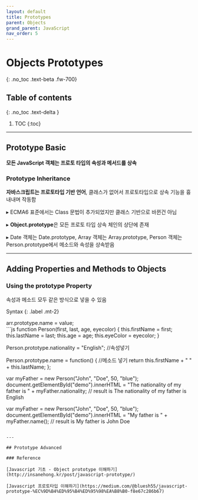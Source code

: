 ```yaml
---
layout: default
title: Prototypes
parent: Objects
grand_parent: JavaScript
nav_order: 5
---
```


# Objects Prototypes
{: .no_toc .text-beta .fw-700}

## Table of contents
{: .no_toc .text-delta }

1. TOC
{:toc}

---

## Prototype Basic

**모든 JavaScript 객체는 프로토 타입의 속성과 메서드를 상속**

### Prototype Inheritance

**자바스크립트는 프로토타입 기반 언어**, 클래스가 없어서 프로토타입으로 상속 기능을 흉내내며 작동함

&#9656; ECMA6 표준에서는 Class 문법이 추가되었지만 클래스 기반으로 바뀐건 아님

&#9656; **Object.prototype**은 모든 프로토 타입 상속 체인의 상단에 존재

&#9656; Date 객체는 Date.prototype, Array 객체는 Array.prototype, Person 객체는 Person.prototype에서 메소드와 속성을 상속받음

---

## Adding Properties and Methods to Objects

### Using the prototype Property

속성과 메소드 모두 같은 방식으로 넣을 수 있음

Syntax
{: .label .mt-2}
<div class="code-example" markdown="1">
arr.prototype.name = value;
</div>
```js
function Person(first, last, age, eyecolor) {
  this.firstName = first;
  this.lastName = last;
  this.age = age;
  this.eyeColor = eyecolor;
}

Person.prototype.nationality = "English";   //속성넣기

Person.prototype.name = function() {        //메소드 넣기 
  return this.firstName + " " + this.lastName;
};

var myFather = new Person("John", "Doe", 50, "blue");
document.getElementById("demo").innerHTML =
"The nationality of my father is " + myFather.nationality; 
// result is The nationality of my father is English

var myFather = new Person("John", "Doe", 50, "blue");
document.getElementById("demo").innerHTML =
"My father is " + myFather.name(); 
// result is My father is John Doe
```

---

## Prototype Advanced

### Reference

[Javascript 기초 - Object prototype 이해하기](http://insanehong.kr/post/javascript-prototype/)

[Javascript 프로토타입 이해하기](https://medium.com/@bluesh55/javascript-prototype-%EC%9D%B4%ED%95%B4%ED%95%98%EA%B8%B0-f8e67c286b67)
